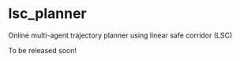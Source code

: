 # lsc_planner
Online multi-agent trajectory planner using linear safe corridor (LSC)

To be released soon!
